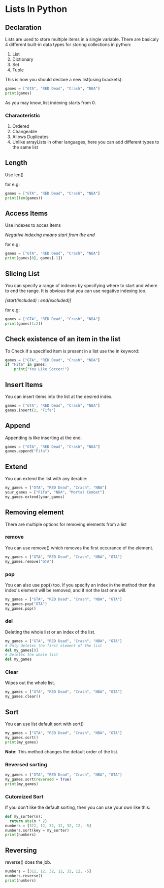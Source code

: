 # Lists In Python

## Declaration 

Lists are used to store multiple items in a single variable.
There are basicaly 4 different built-in data types for storing collections in python:
1. List
2. Dictionary
3. Set 
4. Tuple

This is how you should declare a new list(using brackets):

```python 
games = ["GTA", "RED Dead", "Crash", "NBA"]
print(games)
```

As you may know, list indexing starts from 0.

### Characteristic 

1. Ordered
2. Changeable
3. Allows Duplicates
4. Unlike arrayLists in other languages, here you can add different types to the same list



## Length

Use len()

for e.g:

```python
games = ["GTA", "RED Dead", "Crash", "NBA"]
print(len(games))
```

## Access Items

Use indexes to acces items

_Negative indexing means start from the end_

for e.g:

```python
games = ["GTA", "RED Dead", "Crash", "NBA"]
print(games[0], games[-1])
```

## Slicing List

You can specify a range of indexes by specifying where to start and where to end the range.
It is obvious that you can use negative indexing too.

_[start(included) : end(excluded)]_

for e.g: 

```python
games = ["GTA", "RED Dead", "Crash", "NBA"]
print(games[1:2])
```

## Check existence of an item in the list

To Check if a specified item is present in a list use the in keyword:

```python
games = ["GTA", "RED Dead", "Crash", "NBA"]
if "Fifa" in games:
    print("You Like Soccer!")
```

## Insert Items 

You can insert items into the list at the desired index.

```python
games = ["GTA", "RED Dead", "Crash", "NBA"]
games.insert(2, "Fifa")
```

## Append

Appending is like inserting at the end.

```python
games = ["GTA", "RED Dead", "Crash", "NBA"]
games.append("Fifa")
```

## Extend

You can extend the list with any iterable:

```python 
my_games = ["GTA", "RED Dead", "Crash", "NBA"]
your_games = ["Fifa", "NBA", "Mortal Combat"]
my_games.extend(your_games)
```

## Removing element 

There are multiple options for removing elements from a list

### remove

You can use remove() which removes the first occurance of the element.

```python 
my_games = ["GTA", "RED Dead", "Crash", "NBA", "GTA"]
my_games.remove("GTA")
```

### pop

You can also use pop() too. If you specify an index in the method then the index's element will be removed, and if not the last one will.

```python
my_games = ["GTA", "RED Dead", "Crash", "NBA", "GTA"]
my_games.pop("GTA")
my_games.pop()
```

### del

Deleting the whole list or an index of the list.

```python
my_games = ["GTA", "RED Dead", "Crash", "NBA", "GTA"]
# Only deletes the first element of the list
del my_games[0]
# Deletes the whole list
del my_games
```

### Clear

Wipes out the whole list.

```python
my_games = ["GTA", "RED Dead", "Crash", "NBA", "GTA"]
my_games.clear()
```

## Sort

You can use list default sort with sort()

```python
my_games = ["GTA", "RED Dead", "Crash", "NBA", "GTA"]
my_games.sort()
print(my_games)
```
__Note:__ This method changes the default order of the list.

### Reversed sorting

```python
my_games = ["GTA", "RED Dead", "Crash", "NBA", "GTA"]
my_games.sort(reversed = True)
print(my_games)
```

### Cutomized Sort

If you don't like the default sorting, then you can use your own like this:

```python
def my_sorter(n):
  return abs(n * 2)
numbers = [312, 12, 32, 12, 32, 12, -5]
numbers.sort(key = my_sorter)
print(numbers)
```

## Reversing

reverse() does the job.

```python
numbers = [312, 12, 32, 12, 32, 12, -5]
numbers.reverse()
print(numbers)
```